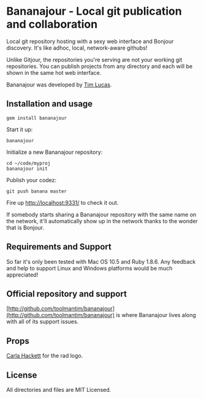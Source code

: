 Bananajour - Local git publication and collaboration
====================================================

Local git repository hosting with a sexy web interface and Bonjour discovery. It's like adhoc, local, network-aware githubs!

Unlike Gitjour, the repositories you're serving are not your working git repositories. You can publish projects from any directory and each will be shown in the same hot web interface.

Bananajour was developed by [Tim Lucas](http://toolmantim.com/).

Installation and usage
----------------------

    gem install bananajour

Start it up:

    bananajour
    
Initialize a new Bananajour repository:

    cd ~/code/myproj
    bananajour init

Publish your codez:

    git push banana master

Fire up [http://localhost:9331/](http://localhost:9331/) to check it out.

If somebody starts sharing a Bananajour repository with the same name on the
network, it'll automatically show up in the network thanks to the wonder that is Bonjour.

Requirements and Support
------------------------

So far it's only been tested with Mac OS 10.5 and Ruby 1.8.6. Any feedback and help to support Linux and Windows platforms would be much appreciated!

Official repository and support
-------------------------------

[http://github.com/toolmantim/bananajour](http://github.com/toolmantim/bananajour) is where Bananajour lives along with all of its support issues.

Props
-----

[Carla Hackett](http://carlahackettdesign.com/) for the rad logo.

License
-------

All directories and files are MIT Licensed.